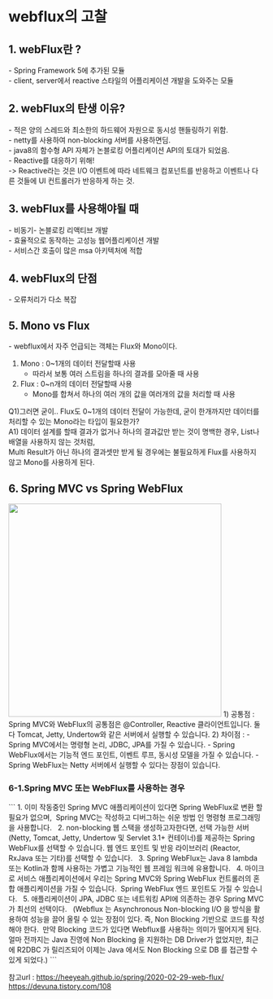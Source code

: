<h1>webflux의 고찰</h1>

<h2>1. webFlux란 ?</h2>
 - Spring Framework 5에 추가된 모듈 <br/>
 - client, server에서 reactive 스타일의 어플리케이션 개발을 도와주는 모듈<br/>
 
<h2>2. webFlux의 탄생 이유?</h2>
 - 적은 양의 스레드와 최소한의 하드웨어 자원으로 동시성 핸들링하기 위함.<br/>
 - netty를 사용하여 non-blocking 서버를 사용하면딤.<br/>
 - java8의 함수형 API 자체가 논블로킹 어플리케이션 API의 토대가 되었음.<br/>
 - Reactive를 대응하기 위해!<br/>
   -> Reactive라는 것은 I/O 이벤트에 따라 네트웨크 컴포넌트를 반응하고 이벤트나 다른 것들에 UI 컨트롤러가 반응하게 하는 것.<br/>

<h2>3. webFlux를 사용해야될 때</h2>
 - 비동기- 논블로킹 리액티브 개발<br/>
 - 효율적으로 동작하는 고성능 웹어플리케이션 개발<br/>
 - 서비스간 호출이 많은 msa 아키텍처에 적합<br/>
 
<h2>4. webFlux의 단점</h2>
 - 오류처리가 다소 복잡<br/>
 
<h2>5. Mono vs Flux</h2>
 - webflux에서 자주 언급되는 객체는 Flux와 Mono이다.<br/>
 
 1) Mono : 0~1개의 데이터 전달할때 사용<br/>
     - 따라서 보통 여러 스트림을 하나의 결과를 모아줄 때 사용<br/>
 2) Flux : 0~n개의 데이터 전달할때 사용<br/>
     - Mono를 합쳐서 하나의 여러 개의 값을 여러개의 값을 처리할 때 사용<br/>
     
 Q1)그러면 굳이.. Flux도 0~1개의 데이터 전달이 가능한데, 굳이 한개까지만 데이터를 처리할 수 있는 Mono라는 타입이 필요한가?<br/>
 A1) 데이터 설계를 할때 결과가 없거나 하나의 결과값만 받는 것이 명백한 경우,  List나 배열을 사용하지 않는 것처럼, <br/>
 Multi Result가 아닌 하나의 결과셋만 받게 될 경우에는 불필요하게 Flux를 사용하지 않고 Mono를 사용하게 된다.<br/>
 
<h2>6. Spring MVC vs Spring WebFlux</h2>

<img width="419" src="https://user-images.githubusercontent.com/87962572/171545028-1974c276-31f9-4882-9d2c-5a109469a2b4.png">
1) 공통점 : Spring MVC와 WebFlux의 공통점은 @Controller, Reactive 클라이언트입니다. 
  둘 다 Tomcat, Jetty, Undertow와 같은 서버에서 실행할 수 있습니다. 
2) 차이점 :
  - Spring MVC에서는 명령형 논리, JDBC, JPA를 가질 수 있습니다. 
  - Spring WebFlux에서는 기능적 엔드 포인트, 이벤트 루프, 동시성 모델을 가질 수 있습니다. 
  - Spring WebFlux는 Netty 서버에서 실행할 수 있다는 장점이 있습니다.

<h3>6-1.Spring MVC 또는 WebFlux를 사용하는 경우</h2>
```
1. 이미 작동중인 Spring MVC 애플리케이션이 있다면 Spring WebFlux로 변환 할 필요가 없으며,  Spring MVC는 작성하고 디버그하는 쉬운 방법 인 명령형 프로그래밍을 사용합니다.
 
2. non-blocking 웹 스택을 생성하고자한다면, 선택 가능한 서버 (Netty, Tomcat, Jetty, Undertow 및 Servlet 3.1+ 컨테이너)를 제공하는 Spring WebFlux를 선택할 수 있습니다. 
웹 엔드 포인트 및 반응 라이브러리 (Reactor, RxJava 또는 기타)를 선택할 수 있습니다.
 
3. Spring WebFlux는 Java 8 lambda 또는 Kotlin과 함께 사용하는 가볍고 기능적인 웹 프레임 워크에 유용합니다.
 
4. 마이크로 서비스 애플리케이션에서 우리는 Spring MVC와 Spring WebFlux 컨트롤러의 혼합 애플리케이션을 가질 수 있습니다. 
Spring WebFlux 엔드 포인트도 가질 수 있습니다.
 
5. 애플리케이션이 JPA, JDBC 또는 네트워킹 API에 의존하는 경우 Spring MVC가 최선의 선택이다.
 
(Webflux 는 Asynchronous Non-blocking I/O 을 방식을 활용하여 성능을 끌어 올릴 수 있는 장점이 있다. 
즉, Non Blocking 기반으로 코드를 작성해야 한다. 
만약 Blocking 코드가 있다면 Webflux를 사용하는 의미가 떨어지게 된다. 
얼마 전까지는 Java 진영에 Non Blocking 을 지원하는 DB Driver가 없었지만, 최근에 R2DBC 가 릴리즈되어 이제는 Java 에서도 Non Blocking 으로 DB 를 접근할 수 있게 되었다.)
```




 
 참고url :
 https://heeyeah.github.io/spring/2020-02-29-web-flux/
 https://devuna.tistory.com/108

